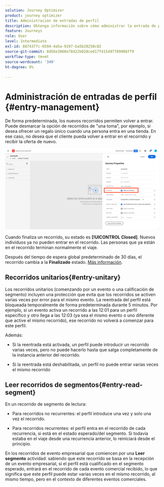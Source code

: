 ```yaml
---
solution: Journey Optimizer
product: journey optimizer
title: Administración de entradas de perfil
description: Obtenga información sobre cómo administrar la entrada de perfil
feature: Journeys
role: User
level: Intermediate
exl-id: 8874377c-6594-4a5a-9197-ba5b28258c02
source-git-commit: 8d56e3060e78422b028ced17f415497789908ff9
workflow-type: tm+mt
source-wordcount: '349'
ht-degree: 0%

---
```


# Administración de entradas de perfil {#entry-management}

De forma predeterminada, los nuevos recorridos permiten volver a entrar. Puede desmarcar la opción de recorridos de &quot;una toma&quot;, por ejemplo, si desea ofrecer un regalo único cuando una persona entra en una tienda. En ese caso, no desea que el cliente pueda volver a entrar en el recorrido y recibir la oferta de nuevo.

![](assets/journey-re-entrance.png)

Cuando finaliza un recorrido, su estado es **[!UICONTROL Closed]**. Nuevos individuos ya no pueden entrar en el recorrido. Las personas que ya están en el recorrido terminan normalmente el viaje.

Después del tiempo de espera global predeterminado de 30 días, el recorrido cambia a la **Finalizado** estado.  [Más información](journey-gs.md#global_timeout).


## Recorridos unitarios{#entry-unitary}

Los recorridos unitarios (comenzando por un evento o una calificación de segmento) incluyen una protección que evita que los recorridos se activen varias veces por error para el mismo evento. La reentrada del perfil está bloqueada temporalmente de forma predeterminada durante 5 minutos. Por ejemplo, si un evento activa un recorrido a las 12:01 para un perfil específico y otro llega a las 12:03 (ya sea el mismo evento o uno diferente que active el mismo recorrido), ese recorrido no volverá a comenzar para este perfil.

Además:

* Si la reentrada está activada, un perfil puede introducir un recorrido varias veces, pero no puede hacerlo hasta que salga completamente de la instancia anterior del recorrido.

* Si la reentrada está deshabilitada, un perfil no puede entrar varias veces el mismo recorrido

## Leer recorridos de segmentos{#entry-read-segment}

En un recorrido de segmento de lectura:

* Para recorridos no recurrentes: el perfil introduce una vez y solo una vez el recorrido.

* Para recorridos recurrentes: el perfil entra en el recorrido de cada recurrencia, si está en el estado esperado/del segmento. Si todavía estaba en el viaje desde una recurrencia anterior, lo reiniciará desde el principio.

En los recorridos de evento empresarial que comiencen por una **Leer segmento** actividad: sabiendo que este recorrido se basa en la recepción de un evento empresarial, si el perfil está cualificado en el segmento esperado, entrará en el recorrido de cada evento comercial recibido, lo que significa que este perfil puede estar varias veces en el mismo recorrido, al mismo tiempo, pero en el contexto de diferentes eventos comerciales.
